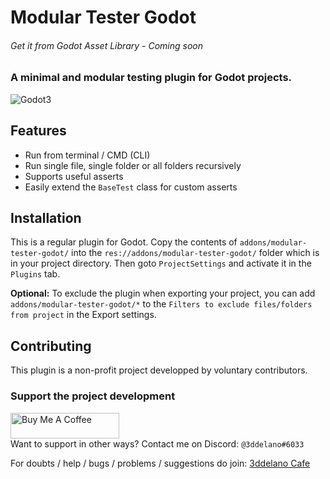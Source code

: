 Modular Tester Godot
=========================================
###### Get it from Godot Asset Library - Coming soon


### A minimal and modular testing plugin for Godot projects.

<img alt="Godot3" src="https://img.shields.io/badge/-Godot >= 3.x-478CBF?style=for-the-badge&logo=godotengine&logoWidth=20&logoColor=white" />
<br>


Features
--------------

- Run from terminal / CMD (CLI)
- Run single file, single folder or all folders recursively
- Supports useful asserts
- Easily extend the `BaseTest` class for custom asserts


Installation
--------------

This is a regular plugin for Godot.
Copy the contents of `addons/modular-tester-godot/` into the `res://addons/modular-tester-godot/` folder which is in your project directory. Then goto `ProjectSettings` and activate it in the `Plugins` tab. 

**Optional:** To exclude the plugin when exporting your project, you can add `addons/modular-tester-godot/*` to the `Filters to exclude files/folders from project` in the Export settings.


Contributing
-----------

This plugin is a non-profit project developped by voluntary contributors.


### Support the project development
<a href="https://www.buymeacoffee.com/3ddelano" target="_blank"><img height="41" width="174" src="https://cdn.buymeacoffee.com/buttons/v2/default-red.png" alt="Buy Me A Coffee" width="150" ></a>
<br>
Want to support in other ways? Contact me on Discord: `@3ddelano#6033`

For doubts / help / bugs / problems / suggestions do join: [3ddelano Cafe](https://discord.gg/FZY9TqW)

